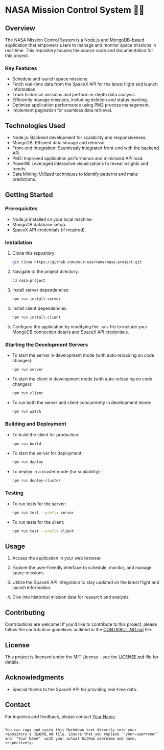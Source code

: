 
# NASA Mission Control System 🚀🌌


## Overview

The NASA Mission Control System is a Node.js and MongoDB-based application that empowers users to manage and monitor space missions in real-time. This repository houses the source code and documentation for this project.

### Key Features

- Schedule and launch space missions.
- Fetch real-time data from the SpaceX API for the latest flight and launch information.
- Track historical missions and perform in-depth data analysis.
- Efficiently manage missions, including deletion and status marking.
- Optimize application performance using PM2 process management.
- Implement pagination for seamless data retrieval.

## Technologies Used

- Node.js: Backend development for scalability and responsiveness.
- MongoDB: Efficient data storage and retrieval.
- Front-end Integration: Seamlessly integrated front-end with the backend API.
- PM2: Improved application performance and minimized API load.
- PowerBI: Leveraged interactive visualizations to reveal insights and trends.
- Data Mining: Utilized techniques to identify patterns and make predictions.

## Getting Started

### Prerequisites

- Node.js installed on your local machine.
- MongoDB database setup.
- SpaceX API credentials (if required).

### Installation

1. Clone this repository:

   ```bash
   git clone https://github.com/your-username/nasa-project.git
   ```

2. Navigate to the project directory:

   ```bash
   cd nasa-project
   ```

3. Install server dependencies:

   ```bash
   npm run install-server
   ```

4. Install client dependencies:

   ```bash
   npm run install-client
   ```

5. Configure the application by modifying the `.env` file to include your MongoDB connection details and SpaceX API credentials.

### Starting the Development Servers

- To start the server in development mode (with auto-reloading on code changes):

   ```bash
   npm run server
   ```

- To start the client in development mode (with auto-reloading on code changes):

   ```bash
   npm run client
   ```

- To run both the server and client concurrently in development mode:

   ```bash
   npm run watch
   ```

### Building and Deployment

- To build the client for production:

   ```bash
   npm run build
   ```

- To start the server for deployment:

   ```bash
   npm run deploy
   ```

- To deploy in a cluster mode (for scalability):

   ```bash
   npm run deploy-cluster
   ```

### Testing

- To run tests for the server:

   ```bash
   npm run test --prefix server
   ```

- To run tests for the client:

   ```bash
   npm run test --prefix client
   ```

## Usage

1. Access the application in your web browser.

2. Explore the user-friendly interface to schedule, monitor, and manage space missions.

3. Utilize the SpaceX API integration to stay updated on the latest flight and launch information.

4. Dive into historical mission data for research and analysis.

## Contributing

Contributions are welcome! If you'd like to contribute to this project, please follow the contribution guidelines outlined in the [CONTRIBUTING.md](CONTRIBUTING.md) file.

## License

This project is licensed under the MIT License - see the [LICENSE.md](LICENSE.md) file for details.

## Acknowledgments

- Special thanks to the SpaceX API for providing real-time data.

## Contact

For inquiries and feedback, please contact [Your Name](mailto:your.email@example.com).
```

You can copy and paste this Markdown text directly into your repository's README.md file. Ensure that you replace `"your-username"` and `"Your Name"` with your actual GitHub username and name, respectively.
